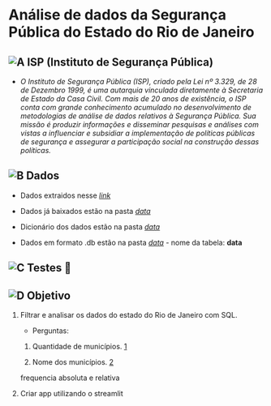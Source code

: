 # Análise de dados da Segurança Pública do Estado do Rio de Janeiro

## ![A](https://cdn-icons-png.flaticon.com/24/1085/1085456.png) ISP (Instituto de Segurança Pública)

- *O Instituto de Segurança Pública (ISP), criado pela Lei nº 3.329, de 28 de Dezembro 1999, é uma autarquia vinculada diretamente à Secretaria de Estado da Casa Civil. Com mais de 20 anos de existência, o ISP conta com grande conhecimento acumulado no desenvolvimento de metodologias de análise de dados relativos à Segurança Pública. Sua missão é produzir informações e disseminar pesquisas e análises com vistas a influenciar e subsidiar a implementação de políticas públicas de segurança e assegurar a participação social na construção dessas políticas.*

## ![B](https://cdn-icons-png.flaticon.com/24/9872/9872417.png) Dados

- Dados extraidos nesse *[link](https://www.ispdados.rj.gov.br/Arquivos/BaseMunicipioMensal.csv)*

- Dados já baixados estão na pasta *[data](https://github.com/Prog-LucasAlves/AED_Dados_Seguranca_Publica/tree/main/data/raw_dados)*

- Dicionário dos dados estão na pasta *[data](https://github.com/Prog-LucasAlves/AED_Dados_Seguranca_Publica/tree/main/data/dict_dados)*

- Dados em formato .db estão na pasta *[data](https://github.com/Prog-LucasAlves/AED_Dados_Seguranca_Publica/tree/main/data/db_dados)* - nome da tabela: **data**

## ![C](https://cdn-icons-png.flaticon.com/24/7508/7508991.png) Testes 🚧

## ![D](https://cdn-icons-png.flaticon.com/24/977/977451.png) Objetivo

1. Filtrar e analisar os dados do estado do Rio de Janeiro com SQL.

    - Perguntas:
    01. Quantidade de municípios. [1](https://github.com/Prog-LucasAlves/AED_Dados_Seguranca_Publica/tree/main/data/db_dados)

    02. Nome dos municípios. [2](https://github.com/Prog-LucasAlves/AED_Dados_Seguranca_Publica/tree/main/data/db_dados)

    frequencia absoluta e relativa

2. Criar app utilizando o streamlit
